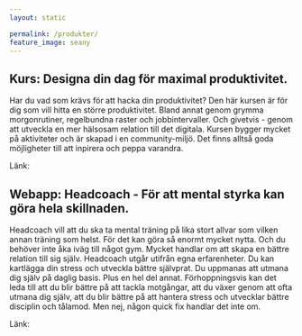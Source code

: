 ```yaml
---
layout: static

permalink: /produkter/
feature_image: seany
---
```


## Kurs: Designa din dag för maximal produktivitet.

Har du vad som krävs för att hacka din produktivitet? Den här kursen är för dig som vill hitta en större produktivitet.
Bland annat genom grymma morgonrutiner, regelbundna raster och jobbintervaller.
Och givetvis - genom att utveckla en mer hälsosam relation till det digitala. Kursen bygger mycket på aktiviteter
och är skapad i en community-miljö. Det finns alltså goda möjligheter till att inpirera och peppa varandra.

Länk:

## Webapp: Headcoach - För att mental styrka kan göra hela skillnaden.

Headcoach vill att du ska ta mental träning på lika stort allvar som vilken annan träning som helst.
För det kan göra så enormt mycket nytta. Och du behöver inte åka iväg till något gym.
Mycket handlar om att skapa en bättre relation till sig själv.
Headcoach utgår utifrån egna erfarenheter. Du kan kartlägga din stress och utveckla bättre självprat. Du uppmanas att utmana dig själv
på daglig basis.
Plus en hel del annat. Förhoppningsvis kan det leda till att du blir bättre på att tackla motgångar, att
du växer genom att ofta utmana dig själv, att du blir bättre på att hantera stress och utvecklar bättre disciplin och tålamod.
Men nej, någon quick fix handlar det inte om.

Länk:
